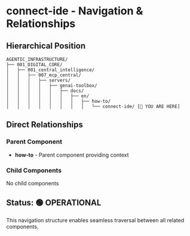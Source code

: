 # connect-ide - Navigation & Relationships

## Hierarchical Position

```
AGENTIC_INFRASTRUCTURE/
├── 001_DIGITAL_CORE/
│   ├── 001_central_intelligence/
│   │   ├── 007_mcp_central/
│   │   │   ├── servers/
│   │   │   │   ├── genai-toolbox/
│   │   │   │   │   ├── docs/
│   │   │   │   │   │   ├── en/
│   │   │   │   │   │   │   ├── how-to/
│   │   │   │   │   │   │   │   └── connect-ide/ [📍 YOU ARE HERE]

```

## Direct Relationships

### Parent Component
- **how-to** - Parent component providing context

### Child Components
No child components

## Status: 🟢 OPERATIONAL

This navigation structure enables seamless traversal between all related components.
